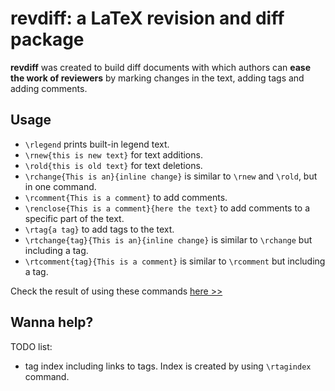 # **revdiff**: a LaTeX revision and diff package

**revdiff** was created to build diff documents with which authors
can **ease the work of reviewers** by marking changes in the text, adding
tags and adding comments.


## Usage

* `\rlegend` prints built-in legend text.
* `\rnew{this is new text}` for text additions.
* `\rold{this is old text}` for text deletions.
* `\rchange{This is an}{inline change}` is similar to `\rnew` and `\rold`, but in one command.
* `\rcomment{This is a comment}` to add comments.
* `\renclose{This is a comment}{here the text}` to add comments to a specific part of the text.
* `\rtag{a tag}` to add tags to the text.
* `\rtchange{tag}{This is an}{inline change}` is similar to `\rchange` but including a tag.
* `\rtcomment{tag}{This is a comment}` is similar to `\rcomment` but including a tag.

Check the result of using these commands [here >>](https://github.com/pedromateo/latex_revdiff/blob/master/test.pdf)

## Wanna help?

TODO list:

* tag index including links to tags. Index is created by using
  `\rtagindex` command. 




